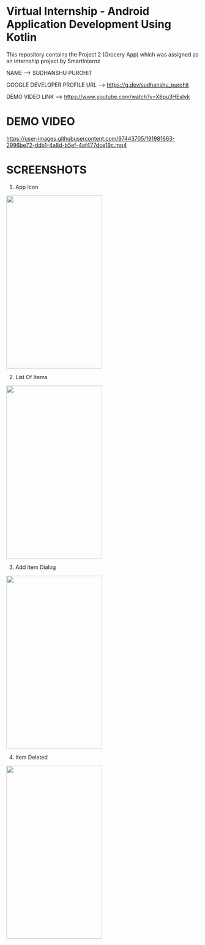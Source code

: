 # Virtual Internship - Android Application Development Using Kotlin 

This repository contains the Project 2 (Grocery App) which was assigned as an internship project by SmartInternz 


NAME --> SUDHANSHU PUROHIT

GOOGLE DEVELOPER PROFILE URL --> https://g.dev/sudhanshu_purohit

DEMO VIDEO LINK --> https://www.youtube.com/watch?v=X8pu3HEsIyk

# DEMO VIDEO

https://user-images.githubusercontent.com/97443705/191981663-2996be72-ddb1-4a8d-b5ef-4af477dce19c.mp4


# SCREENSHOTS

1) App Icon
<Img src="https://user-images.githubusercontent.com/97443705/191977114-1600c02f-53fd-43f2-8943-cfd58bdf4942.jpg" width="250" height="450"/>

2) List Of Items
<Img src="https://user-images.githubusercontent.com/97443705/191977250-9228138c-3bc3-40d3-b487-debd720ab5da.jpg" width="250" height="450"/>

3) Add Item Dialog
<Img src="https://user-images.githubusercontent.com/97443705/191977361-060faf33-5473-4935-bf94-e0153aefe057.jpg" width="250" height="450"/>

4) Item Deleted
<Img src="https://user-images.githubusercontent.com/97443705/191977487-d2d6835a-a677-46d6-b82b-d1ea1ee23974.jpg" width="250" height="450"/>

